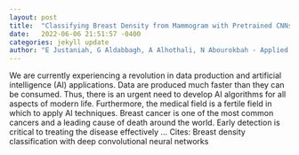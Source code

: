 ```yaml
---
layout: post
title:  "Classifying Breast Density from Mammogram with Pretrained CNNs and Weighted Average Ensembles"
date:   2022-06-06 21:51:57 -0400
categories: jekyll update
author: "E Justaniah, G Aldabbagh, A Alhothali, N Abourokbah - Applied Sciences, 2022"
---
```

We are currently experiencing a revolution in data production and artificial intelligence (AI) applications. Data are produced much faster than they can be consumed. Thus, there is an urgent need to develop AI algorithms for all aspects of modern life. Furthermore, the medical field is a fertile field in which to apply AI techniques. Breast cancer is one of the most common cancers and a leading cause of death around the world. Early detection is critical to treating the disease effectively …
Cites: ‪Breast density classification with deep convolutional neural networks‬  